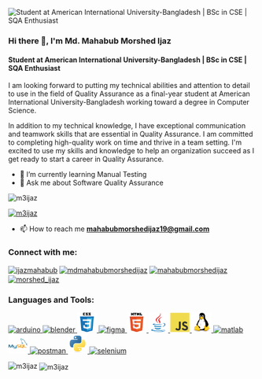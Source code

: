 ![Student at American International University-Bangladesh | BSc in CSE | SQA Enthusiast](https://media.licdn.com/dms/image/D4E16AQHhclfG3gY5Xg/profile-displaybackgroundimage-shrink_350_1400/0/1685900225299?e=1691625600&v=beta&t=ZI1uWnurPc44_lKKTrTJo2_dWtodHqqc6PB81EQo7XE)


### Hi there 👋, I'm Md. Mahabub Morshed Ijaz
#### Student at American International University-Bangladesh | BSc in CSE | SQA Enthusiast


I am looking forward to putting my technical abilities and attention to detail to use in the field of Quality Assurance as a final-year student at American International University-Bangladesh working toward a degree in Computer Science.

In addition to my technical knowledge, I have exceptional communication and teamwork skills that are essential in Quality Assurance. I am committed to completing high-quality work on time and thrive in a team setting. I'm excited to use my skills and knowledge to help an organization succeed as I get ready to start a career in Quality Assurance. 


- 🌱 I’m currently learning Manual Testing 
- 💬 Ask me about Software Quality Assurance 


<p align="left"> <img src="https://komarev.com/ghpvc/?username=m3ijaz&label=Profile%20views&color=0e75b6&style=flat" alt="m3ijaz" /> </p>

<p align="left"> <a href="https://github.com/ryo-ma/github-profile-trophy"><img src="https://github-profile-trophy.vercel.app/?username=m3ijaz" alt="m3ijaz" /></a> </p>

- 📫 How to reach me **mahabubmorshedijaz19@gmail.com**

<h3 align="left">Connect with me:</h3>
<p align="left">
<a href="https://twitter.com/ijazmahabub" target="blank"><img align="center" src="https://raw.githubusercontent.com/rahuldkjain/github-profile-readme-generator/master/src/images/icons/Social/twitter.svg" alt="ijazmahabub" height="30" width="40" /></a>
<a href="https://linkedin.com/in/mdmahabubmorshedijaz" target="blank"><img align="center" src="https://raw.githubusercontent.com/rahuldkjain/github-profile-readme-generator/master/src/images/icons/Social/linked-in-alt.svg" alt="mdmahabubmorshedijaz" height="30" width="40" /></a>
<a href="https://fb.com/mahabubmorshedijaz" target="blank"><img align="center" src="https://raw.githubusercontent.com/rahuldkjain/github-profile-readme-generator/master/src/images/icons/Social/facebook.svg" alt="mahabubmorshedijaz" height="30" width="40" /></a>
<a href="https://instagram.com/morshed_ijaz" target="blank"><img align="center" src="https://raw.githubusercontent.com/rahuldkjain/github-profile-readme-generator/master/src/images/icons/Social/instagram.svg" alt="morshed_ijaz" height="30" width="40" /></a>
</p>

<h3 align="left">Languages and Tools:</h3>
<p align="left"> <a href="https://www.arduino.cc/" target="_blank" rel="noreferrer"> <img src="https://cdn.worldvectorlogo.com/logos/arduino-1.svg" alt="arduino" width="40" height="40"/> </a> <a href="https://www.blender.org/" target="_blank" rel="noreferrer"> <img src="https://download.blender.org/branding/community/blender_community_badge_white.svg" alt="blender" width="40" height="40"/> </a> <a href="https://www.w3schools.com/css/" target="_blank" rel="noreferrer"> <img src="https://raw.githubusercontent.com/devicons/devicon/master/icons/css3/css3-original-wordmark.svg" alt="css3" width="40" height="40"/> </a> <a href="https://www.figma.com/" target="_blank" rel="noreferrer"> <img src="https://www.vectorlogo.zone/logos/figma/figma-icon.svg" alt="figma" width="40" height="40"/> </a> <a href="https://www.w3.org/html/" target="_blank" rel="noreferrer"> <img src="https://raw.githubusercontent.com/devicons/devicon/master/icons/html5/html5-original-wordmark.svg" alt="html5" width="40" height="40"/> </a> <a href="https://www.java.com" target="_blank" rel="noreferrer"> <img src="https://raw.githubusercontent.com/devicons/devicon/master/icons/java/java-original.svg" alt="java" width="40" height="40"/> </a> <a href="https://developer.mozilla.org/en-US/docs/Web/JavaScript" target="_blank" rel="noreferrer"> <img src="https://raw.githubusercontent.com/devicons/devicon/master/icons/javascript/javascript-original.svg" alt="javascript" width="40" height="40"/> </a> <a href="https://www.linux.org/" target="_blank" rel="noreferrer"> <img src="https://raw.githubusercontent.com/devicons/devicon/master/icons/linux/linux-original.svg" alt="linux" width="40" height="40"/> </a> <a href="https://www.mathworks.com/" target="_blank" rel="noreferrer"> <img src="https://upload.wikimedia.org/wikipedia/commons/2/21/Matlab_Logo.png" alt="matlab" width="40" height="40"/> </a> <a href="https://www.mysql.com/" target="_blank" rel="noreferrer"> <img src="https://raw.githubusercontent.com/devicons/devicon/master/icons/mysql/mysql-original-wordmark.svg" alt="mysql" width="40" height="40"/> </a> <a href="https://postman.com" target="_blank" rel="noreferrer"> <img src="https://www.vectorlogo.zone/logos/getpostman/getpostman-icon.svg" alt="postman" width="40" height="40"/> </a> <a href="https://www.python.org" target="_blank" rel="noreferrer"> <img src="https://raw.githubusercontent.com/devicons/devicon/master/icons/python/python-original.svg" alt="python" width="40" height="40"/> </a> <a href="https://www.selenium.dev" target="_blank" rel="noreferrer"> <img src="https://raw.githubusercontent.com/detain/svg-logos/780f25886640cef088af994181646db2f6b1a3f8/svg/selenium-logo.svg" alt="selenium" width="40" height="40"/> </a> </p>

<p><img align="left" src="https://github-readme-stats.vercel.app/api/top-langs?username=m3ijaz&show_icons=true&locale=en&layout=compact" alt="m3ijaz" /></p>

<p>&nbsp;<img align="center" src="https://github-readme-stats.vercel.app/api?username=m3ijaz&show_icons=true&locale=en" alt="m3ijaz" /></p>

